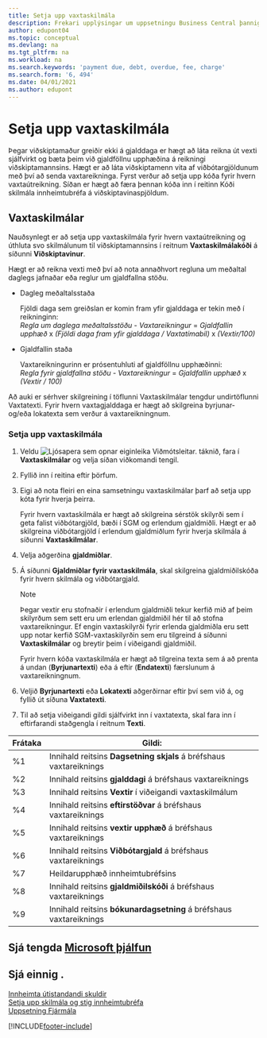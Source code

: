 ```yaml
---
title: Setja upp vaxtaskilmála
description: Frekari upplýsingar um uppsetningu Business Central þannig að hægt sé að upplýsa viðskiptavini um viðbótargjöld með því að senda vaxtareikninga.
author: edupont04
ms.topic: conceptual
ms.devlang: na
ms.tgt_pltfrm: na
ms.workload: na
ms.search.keywords: 'payment due, debt, overdue, fee, charge'
ms.search.form: '6, 494'
ms.date: 04/01/2021
ms.author: edupont
---
```

# <a name="set-up-finance-charge-terms" />Setja upp vaxtaskilmála

Þegar viðskiptamaður greiðir ekki á gjalddaga er hægt að láta reikna út vexti sjálfvirkt og bæta þeim við gjaldföllnu upphæðina á reikningi viðskiptamannsins. Hægt er að láta viðskiptamenn vita af viðbótargjöldunum með því að senda vaxtareikninga. Fyrst verður að setja upp kóða fyrir hvern vaxtaútreikning. Síðan er hægt að færa þennan kóða inn í reitinn Kóði skilmála innheimtubréfa á viðskiptavinaspjöldum.  

## <a name="finance-charge-terms" />Vaxtaskilmálar

Nauðsynlegt er að setja upp vaxtaskilmála fyrir hvern vaxtaútreikning og úthluta svo skilmálunum til viðskiptamannsins í reitnum **Vaxtaskilmálakóði** á síðunni **Viðskiptavinur**.

Hægt er að reikna vexti með því að nota annaðhvort regluna um meðaltal daglegs jafnaðar eða reglur um gjaldfallna stöðu.

* Dagleg meðaltalsstaða  
  
  Fjöldi daga sem greiðslan er komin fram yfir gjalddaga er tekin með í reikninginn:  
  *Regla um daglega meðaltalsstöðu* - *Vaxtareikningur* = *Gjaldfallin upphæð* x *(Fjöldi daga fram yfir gjalddaga / Vaxtatímabil)* x *(Vextir/100)*

* Gjaldfallin staða  
  
  Vaxtareikningurinn er prósentuhluti af gjaldföllnu upphæðinni:  
  *Regla fyrir gjaldfallna stöðu* - *Vaxtareikningur* = *Gjaldfallin upphæð* x *(Vextir / 100)*

Að auki er sérhver skilgreining í töflunni Vaxtaskilmálar tengdur undirtöflunni Vaxtatexti. Fyrir hvern vaxtagjalddaga er hægt að skilgreina byrjunar- og/eða lokatexta sem verður á vaxtareikningnum.

### <a name="to-set-up-finance-charge-terms" />Setja upp vaxtaskilmála

1. Veldu ![Ljósapera sem opnar eiginleika Viðmótsleitar.](media/ui-search/search_small.png "Segðu mér hvað þú vilt gera") táknið, fara í **Vaxtaskilmálar** og velja síðan viðkomandi tengil.  
2. Fyllið inn í reitina eftir þörfum.
3. Eigi að nota fleiri en eina samsetningu vaxtaskilmálar þarf að setja upp kóta fyrir hverja þeirra.

    Fyrir hvern vaxtaskilmála er hægt að skilgreina sérstök skilyrði sem í geta falist viðbótargjöld, bæði í SGM og erlendum gjaldmiðli. Hægt er að skilgreina viðbótargjöld í erlendum gjaldmiðlum fyrir hverja skilmála á síðunni **Vaxtaskilmálar**.
4. Velja aðgerðina **gjaldmiðlar**.
5. Á síðunni **Gjaldmiðlar fyrir vaxtaskilmála**, skal skilgreina gjaldmiðilskóða fyrir hvern skilmála og viðbótargjald.

    > [!NOTE]  
    > Þegar vextir eru stofnaðir í erlendum gjaldmiðli tekur kerfið mið af þeim skilyrðum sem sett eru um erlendan gjaldmiðil hér til að stofna vaxtareikningur. Ef engin vaxtaskilyrði fyrir erlenda gjaldmiðla eru sett upp notar kerfið SGM-vaxtaskilyrðin sem eru tilgreind á síðunni **Vaxtaskilmálar** og breytir þeim í viðeigandi gjaldmiðil.

    Fyrir hvern kóða vaxtaskilmála er hægt að tilgreina texta sem á að prenta á undan (**Byrjunartexti**) eða á eftir (**Endatexti**) færslunum á vaxtareikningnum.  
6. Veljið **Byrjunartexti** eða **Lokatexti** aðgerðirnar eftir því sem við á, og fyllið út síðuna **Vaxtatexti**.
7. Til að setja viðeigandi gildi sjálfvirkt inn í vaxtatexta, skal fara inn í eftirfarandi staðgengla í reitnum **Texti**.

|Frátaka|Gildi:|  
|-----------------|-----------|  
|%1|Innihald reitsins **Dagsetning skjals** á bréfshaus vaxtareiknings|  
|%2|Innihald reitsins **gjalddagi** á bréfshaus vaxtareiknings|  
|%3|Innihald reitsins **Vextir** í viðeigandi vaxtaskilmálum|  
|%4|Innihald reitsins **eftirstöðvar** á bréfshaus vaxtareiknings|  
|%5|Innihald reitsins **vextir upphæð** á bréfshaus vaxtareiknings|  
|%6|Innihald reitsins **Viðbótargjald** á bréfshaus vaxtareiknings|  
|%7|Heildarupphæð innheimtubréfsins|  
|%8|Innihald reitsins **gjaldmiðilskóði** á bréfshaus vaxtareiknings|  
|%9|Innihald reitsins **bókunardagsetning** á bréfshaus vaxtareiknings|  

## <a name="see-related-microsoft-training" />Sjá tengda [Microsoft þjálfun](/training/modules/send-memos-dynamics-365-business-central/)

## <a name="see-also" />Sjá einnig .

[Innheimta útistandandi skuldir](receivables-collect-outstanding-balances.md)  
[Setja upp skilmála og stig innheimtubréfa](finance-setup-reminders.md)  
[Uppsetning Fjármála](finance-setup-finance.md)  


[!INCLUDE[footer-include](includes/footer-banner.md)]
